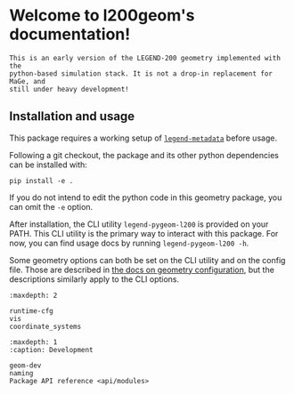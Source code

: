 # Welcome to l200geom's documentation!

```{warning}
This is an early version of the LEGEND-200 geometry implemented with the
python-based simulation stack. It is not a drop-in replacement for MaGe, and
still under heavy development!
```

## Installation and usage

This package requires a working setup of
[`legend-metadata`](https://github.com/legend-exp/legend-metadata) before usage.

Following a git checkout, the package and its other python dependencies can be
installed with:

```
pip install -e .
```

If you do not intend to edit the python code in this geometry package, you can
omit the `-e` option.

After installation, the CLI utility `legend-pygeom-l200` is provided on your
PATH. This CLI utility is the primary way to interact with this package. For
now, you can find usage docs by running `legend-pygeom-l200 -h`.

Some geometry options can both be set on the CLI utility and on the config file.
Those are described in [the docs on geometry configuration](cfg-geometry), but
the descriptions similarly apply to the CLI options.

```{toctree}
:maxdepth: 2

runtime-cfg
vis
coordinate_systems
```

```{toctree}
:maxdepth: 1
:caption: Development

geom-dev
naming
Package API reference <api/modules>
```
